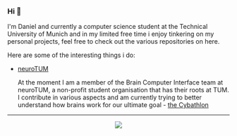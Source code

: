 ### Hi 👋

I'm Daniel and currently a computer science student at the Technical University of Munich and in my limited free time i enjoy tinkering on my personal projects, feel free to check out the various repositories on here. 

Here are some of the interesting things i do:  
* [neuroTUM](neurotum.com)
    
    At the moment I am a member of the Brain Computer Interface team at neuroTUM, a non-profit student organisation that has their roots at TUM.
    I contribute in various aspects and am currently trying to better understand how brains work for our ultimate goal - [the Cybathlon](https://cybathlon.ethz.ch/en/event/disciplines/bci)

<hr>
<!--
![Top Langs](https://github-readme-stats.vercel.app/api/top-langs/?username=maximiliananzinger&layout=compact&theme=vision-friendly-dark)
-->
<p align="center">
  <img src="https://github-readme-stats.vercel.app/api/top-langs/?username=pvlov&layout=compact&theme=vision-friendly-dark" />
</p>
